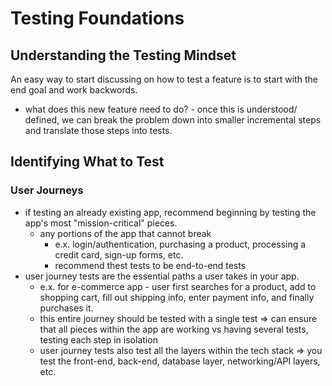 # Testing Foundations
## Understanding the Testing Mindset
An easy way to start discussing on how to test a feature is to start with the end goal and work backwords.
  - what does this new feature need to do? - once this is understood/ defined, we can break the problem down into smaller incremental steps and translate those steps into tests.

## Identifying What to Test
### User Journeys
- if testing an already existing app, recommend beginning by testing the app's most "mission-critical" pieces. 
  - any portions of the app that cannot break
    - e.x. login/authentication, purchasing a product, processing a credit card, sign-up forms, etc.
    - recommend thest tests to be end-to-end tests
- user journey tests are the essential paths a user takes in your app.
  - e.x. for e-commerce app - user first searches for a product, add to shopping cart, fill out shipping info, enter payment info, and finally purchases it.
  - this entire journey should be tested with a single test => can ensure that all pieces within the app are working vs having several tests, testing each step in isolation
  - user journey tests also test all the layers within the tech stack => you test the front-end, back-end, database layer, networking/API layers, etc.

  